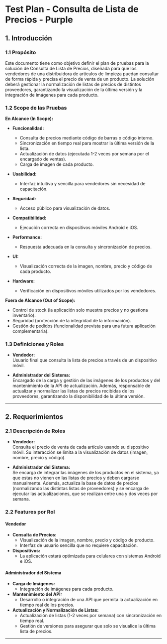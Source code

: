 # Test Plan - Consulta de Lista de Precios - Purple

## 1. Introducción

### 1.1 Propósito

Este documento tiene como objetivo definir el plan de pruebas para la solución de Consulta de Lista de Precios, diseñada para que los vendedores de una distribuidora de artículos de limpieza puedan consultar de forma rápida y precisa el precio de venta de un producto. La solución deberá gestionar la normalización de listas de precios de distintos proveedores, garantizando la visualización de la última versión y la integración de imágenes para cada producto.

### 1.2 Scope de las Pruebas

**En Alcance (In Scope):**

- **Funcionalidad:**

  - Consulta de precios mediante código de barras o código interno.
  - Sincronización en tiempo real para mostrar la última versión de la lista.
  - Actualización de datos (ejecutada 1-2 veces por semana por el encargado de ventas).
  - Carga de imagen de cada producto.

- **Usabilidad:**

  - Interfaz intuitiva y sencilla para vendedores sin necesidad de capacitación.

- **Seguridad:**

  - Acceso público para visualización de datos.

- **Compatibilidad:**

  - Ejecución correcta en dispositivos móviles Android e iOS.

- **Performance:**

  - Respuesta adecuada en la consulta y sincronización de precios.

- **UI:**

  - Visualización correcta de la imagen, nombre, precio y código de cada producto.

- **Hardware:**

  - Verificación en dispositivos móviles utilizados por los vendedores.

**Fuera de Alcance (Out of Scope):**

- Control de stock (la aplicación solo muestra precios y no gestiona inventario).
- Seguridad (protección de la integridad de la información).
- Gestión de pedidos (funcionalidad prevista para una futura aplicación complementaria).

### 1.3 Definiciones y Roles
- **Vendedor:**  
  Usuario final que consulta la lista de precios a través de un dispositivo móvil.

- **Administrador del Sistema:**  
  Encargado de la carga y gestión de las imágenes de los productos y del mantenimiento de la API de actualización. Además, responsable de actualizar y normalizar las listas de precios recibidas de los proveedores, garantizando la disponibilidad de la última versión.

---

## 2. Requerimientos

### 2.1 Descripción de Roles
- **Vendedor:**  
  Consulta el precio de venta de cada artículo usando su dispositivo móvil. Su interacción se limita a la visualización de datos (imagen, nombre, precio y código).

- **Administrador del Sistema:**  
  Se encarga de integrar las imágenes de los productos en el sistema, ya que estas no vienen en las listas de precios y deben cargarse manualmente. Además, actualiza la base de datos de precios (normalizando las distintas listas de proveedores) y se encarga de ejecutar las actualizaciones, que se realizan entre una y dos veces por semana.

### 2.2 Features por Rol

#### Vendedor
- **Consulta de Precios:**  
  - Visualización de la imagen, nombre, precio y código de producto.
  - Interfaz de usuario sencilla que no requiere capacitación.
- **Dispositivos:**  
  - La aplicación estará optimizada para celulares con sistemas Android e iOS.

#### Administrador del Sistema
- **Carga de Imágenes:**  
  - Integración de imágenes para cada producto.
- **Mantenimiento del API:**  
  - Desarrollo o integración de una API que permita la actualización en tiempo real de los precios.
- **Actualización y Normalización de Listas:**  
  - Actualización de listas (1-2 veces por semana) con sincronización en tiempo real.
  - Gestión de versiones para asegurar que solo se visualice la última lista de precios.

---
